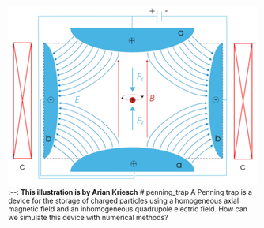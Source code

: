 
<img src="./res/figs/penning_trap.svg">
:--:
<b>This illustration is by Arian Kriesch</b>
# penning_trap
A Penning trap is a device for the storage of charged particles using a homogeneous axial magnetic field and an inhomogeneous quadrupole electric field. How can we simulate this device with numerical methods?